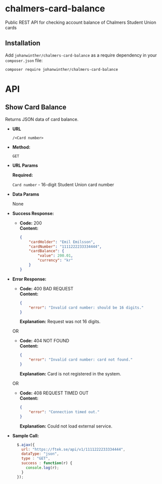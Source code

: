 # chalmers-card-balance
Public REST API for checking account balance of Chalmers Student Union cards

## Installation


Add ``johanwinther/chalmers-card-balance`` as a require dependency in your ``composer.json`` file:

    composer require johanwinther/chalmers-card-balance

# API
## **Show Card Balance**
  Returns JSON data of card balance.

* **URL**

  `/<Card number>`

* **Method:**

  `GET`

*  **URL Params**

   **Required:**

   `Card number` - 16-digit Student Union card number

* **Data Params**

  None

* **Success Response:**

  * **Code:** 200 <br />
    **Content:**
    ``` json
    {
        "cardHolder": "Emil Emilsson",
        "cardNumber": "1111222233334444",
        "cardBalance": {
            "value": 200.01,
            "currency": "kr"
        }
    }
    ```

* **Error Response:**

  * **Code:** 400 BAD REQUEST <br />
    **Content:**
    ``` json
    {
        "error": "Invalid card number: should be 16 digits."
    }
    ```
    **Explanation:** Request was not 16 digits.

  OR

  * **Code:** 404 NOT FOUND <br />
    **Content:**
    ``` json
    {
        "error": "Invalid card number: card not found."
    }
    ```
    **Explanation:** Card is not registered in the system.

   OR
   * **Code:** 408 REQUEST TIMED OUT <br />
     **Content:**
     ``` json
     {
         "error": "Connection timed out."
     }
     ```
     **Explanation:** Could not load external service.

* **Sample Call:**

  ```javascript
    $.ajax({
      url: "https://ftek.se/api/v1/1111222233334444",
      dataType: "json",
      type : "GET",
      success : function(r) {
        console.log(r);
      }
    });
  ```
